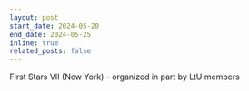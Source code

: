 ```yaml
---
layout: post
start_date: 2024-05-20
end_date: 2024-05-25
inline: true
related_posts: false
---
```


First Stars VII (New York) - organized in part by LtU members
